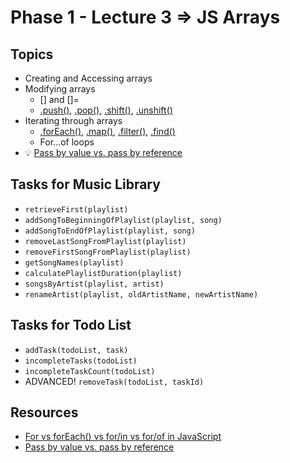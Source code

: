 # Phase 1 - Lecture 3 => JS Arrays


## Topics
- Creating and Accessing arrays
- Modifying arrays
  - [] and []=
  - [.push()](https://developer.mozilla.org/en-US/docs/Web/JavaScript/Reference/Global_Objects/Array/push), [.pop()](https://developer.mozilla.org/en-US/docs/Web/JavaScript/Reference/Global_Objects/Array/pop), [.shift()](https://developer.mozilla.org/en-US/docs/Web/JavaScript/Reference/Global_Objects/Array/shift), [.unshift()](https://developer.mozilla.org/en-US/docs/Web/JavaScript/Reference/Global_Objects/Array/unshift)
- Iterating through arrays
  - [.forEach()](https://developer.mozilla.org/en-US/docs/Web/JavaScript/Reference/Global_Objects/Array/forEach), [.map()](https://developer.mozilla.org/en-US/docs/Web/JavaScript/Reference/Global_Objects/Array/map), [.filter()](https://developer.mozilla.org/en-US/docs/Web/JavaScript/Reference/Global_Objects/Array/filter), [.find()](https://developer.mozilla.org/en-US/docs/Web/JavaScript/Reference/Global_Objects/Array/find)
  - For...of loops
- 💡 [Pass by value vs. pass by reference](https://pediaa.com/what-is-the-difference-between-pass-by-value-and-pass-by-reference/) 

## Tasks for Music Library

- `retrieveFirst(playlist)`
- `addSongToBeginningOfPlaylist(playlist, song)`
- `addSongToEndOfPlaylist(playlist, song)`
- `removeLastSongFromPlaylist(playlist)`
- `removeFirstSongFromPlaylist(playlist)`
- `getSongNames(playlist)`
- `calculatePlaylistDuration(playlist)`
- `songsByArtist(playlist, artist)`
- `renameArtist(playlist, oldArtistName, newArtistName)`

## Tasks for Todo List

- `addTask(todoList, task)`
- `incompleteTasks(todoList)`
- `incompleteTaskCount(todoList)`
- ADVANCED! `removeTask(todoList, taskId)`

## Resources

- [For vs forEach() vs for/in vs for/of in JavaScript](https://thecodebarbarian.com/for-vs-for-each-vs-for-in-vs-for-of-in-javascript.html)
- [Pass by value vs. pass by reference](https://pediaa.com/what-is-the-difference-between-pass-by-value-and-pass-by-reference/) 